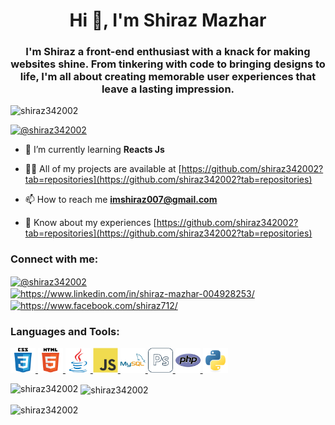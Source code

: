 <h1 align="center">Hi 👋, I'm Shiraz Mazhar</h1>
<h3 align="center">I'm Shiraz a front-end enthusiast with a knack for making websites shine. From tinkering with code to bringing designs to life, I'm all about creating memorable user experiences that leave a lasting impression.</h3>

<p align="left"> <img src="https://komarev.com/ghpvc/?username=shiraz342002&label=Profile%20views&color=0e75b6&style=flat" alt="shiraz342002" /> </p>

<p align="left"> <a href="https://twitter.com/@shiraz342002" target="blank"><img src="https://img.shields.io/twitter/follow/@shiraz342002?logo=twitter&style=for-the-badge" alt="@shiraz342002" /></a> </p>

- 🌱 I’m currently learning **Reacts Js**

- 👨‍💻 All of my projects are available at [https://github.com/shiraz342002?tab=repositories](https://github.com/shiraz342002?tab=repositories)

- 📫 How to reach me **imshiraz007@gmail.com**

- 📄 Know about my experiences [https://github.com/shiraz342002?tab=repositories](https://github.com/shiraz342002?tab=repositories)

<h3 align="left">Connect with me:</h3>
<p align="left">
<a href="https://twitter.com/@shiraz342002" target="blank"><img align="center" src="https://raw.githubusercontent.com/rahuldkjain/github-profile-readme-generator/master/src/images/icons/Social/twitter.svg" alt="@shiraz342002" height="30" width="40" /></a>
<a href="https://www.linkedin.com/in/shiraz-mazhar-004928253/" target="blank"><img align="center" src="https://raw.githubusercontent.com/rahuldkjain/github-profile-readme-generator/master/src/images/icons/Social/linked-in-alt.svg" alt="https://www.linkedin.com/in/shiraz-mazhar-004928253/" height="30" width="40" /></a>
<a href="https://www.facebook.com/shiraz712/" target="blank"><img align="center" src="https://raw.githubusercontent.com/rahuldkjain/github-profile-readme-generator/master/src/images/icons/Social/facebook.svg" alt="https://www.facebook.com/shiraz712/" height="30" width="40" /></a>
</p>

<h3 align="left">Languages and Tools:</h3>
<p align="left"> <a href="https://www.w3schools.com/css/" target="_blank" rel="noreferrer"> <img src="https://raw.githubusercontent.com/devicons/devicon/master/icons/css3/css3-original-wordmark.svg" alt="css3" width="40" height="40"/> </a> <a href="https://www.w3.org/html/" target="_blank" rel="noreferrer"> <img src="https://raw.githubusercontent.com/devicons/devicon/master/icons/html5/html5-original-wordmark.svg" alt="html5" width="40" height="40"/> </a> <a href="https://www.java.com" target="_blank" rel="noreferrer"> <img src="https://raw.githubusercontent.com/devicons/devicon/master/icons/java/java-original.svg" alt="java" width="40" height="40"/> </a> <a href="https://developer.mozilla.org/en-US/docs/Web/JavaScript" target="_blank" rel="noreferrer"> <img src="https://raw.githubusercontent.com/devicons/devicon/master/icons/javascript/javascript-original.svg" alt="javascript" width="40" height="40"/> </a> <a href="https://www.mysql.com/" target="_blank" rel="noreferrer"> <img src="https://raw.githubusercontent.com/devicons/devicon/master/icons/mysql/mysql-original-wordmark.svg" alt="mysql" width="40" height="40"/> </a> <a href="https://www.photoshop.com/en" target="_blank" rel="noreferrer"> <img src="https://raw.githubusercontent.com/devicons/devicon/master/icons/photoshop/photoshop-line.svg" alt="photoshop" width="40" height="40"/> </a> <a href="https://www.php.net" target="_blank" rel="noreferrer"> <img src="https://raw.githubusercontent.com/devicons/devicon/master/icons/php/php-original.svg" alt="php" width="40" height="40"/> </a> <a href="https://www.python.org" target="_blank" rel="noreferrer"> <img src="https://raw.githubusercontent.com/devicons/devicon/master/icons/python/python-original.svg" alt="python" width="40" height="40"/> </a> </p>

<p><img align="left" src="https://github-readme-stats.vercel.app/api/top-langs?username=shiraz342002&show_icons=true&locale=en&layout=compact" alt="shiraz342002" /></p>

<p>&nbsp;<img align="center" src="https://github-readme-stats.vercel.app/api?username=shiraz342002&show_icons=true&locale=en" alt="shiraz342002" /></p>

<p><img align="center" src="https://github-readme-streak-stats.herokuapp.com/?user=shiraz342002&" alt="shiraz342002" /></p>
